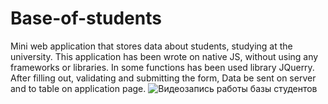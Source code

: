 # Base-of-students
Mini web application that stores data about students, studying at the university.
This application has been wrote on native JS, without using any frameworks or libraries.
In some functions has been used library JQuerry.
After filling out, validating and submitting the form, Data be sent on server and to table on application page.
![Видеозапись работы базы студентов](https://user-images.githubusercontent.com/109998010/216788866-fc92226d-bba2-467a-8e5d-764fda782681.gif)
